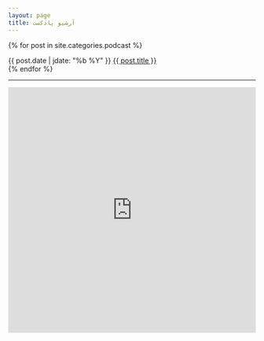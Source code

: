 ```yaml
---
layout: page
title: آرشیو پادکست
---
```


{% for post in site.categories.podcast %}
  <div>
    <span class="post-date">{{ post.date | jdate: "%b %Y" }}
    <a href="{{ site.baseurl }}{{ post.url }}">
      {{ post.title }}
    </a>
    </span>
  </div>
{% endfor %}

<hr>

<iframe src="https://castbox.fm/app/castbox/player/id1210932?v=8.13.5&autoplay=0" frameborder="0" width="100%" height="500"></iframe>
